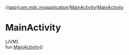 //[app](../../../index.md)/[com.mdc.myapplication](../index.md)/[MainActivity](index.md)/[MainActivity](-main-activity.md)

# MainActivity

[JVM]\
fun [MainActivity](-main-activity.md)()
